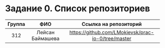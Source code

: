 # Задание 0. Список репозиториев


|Группа     |ФИО             |Ссылка на репозиторий                             |
|:---------:|:--------------:|:------------------------------------------------:|
|312        |Лейсан Баймашева|https://github.com/LMokievsk/prac-io-0/tree/master|

